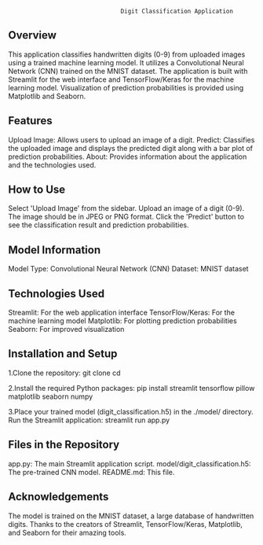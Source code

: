                                     Digit Classification Application
## Overview
This application classifies handwritten digits (0-9) from uploaded images using a trained machine learning model. It utilizes a Convolutional Neural Network (CNN) trained on the MNIST dataset. The application is built with Streamlit for the web interface and TensorFlow/Keras for the machine learning model. Visualization of prediction probabilities is provided using Matplotlib and Seaborn.

## Features
Upload Image: Allows users to upload an image of a digit.
Predict: Classifies the uploaded image and displays the predicted digit along with a bar plot of prediction probabilities.
About: Provides information about the application and the technologies used.

## How to Use
Select 'Upload Image' from the sidebar.
Upload an image of a digit (0-9). The image should be in JPEG or PNG format.
Click the 'Predict' button to see the classification result and prediction probabilities.

## Model Information
Model Type: Convolutional Neural Network (CNN)
Dataset: MNIST dataset

## Technologies Used
Streamlit: For the web application interface
TensorFlow/Keras: For the machine learning model
Matplotlib: For plotting prediction probabilities
Seaborn: For improved visualization

## Installation and Setup

1.Clone the repository: 
git clone <repository-url>
cd <repository-directory>

2.Install the required Python packages:
pip install streamlit tensorflow pillow matplotlib seaborn numpy

3.Place your trained model (digit_classification.h5) in the ./model/ directory.
Run the Streamlit application:
streamlit run app.py

## Files in the Repository
app.py: The main Streamlit application script.
model/digit_classification.h5: The pre-trained CNN model.
README.md: This file.

## Acknowledgements
The model is trained on the MNIST dataset, a large database of handwritten digits. Thanks to the creators of Streamlit, TensorFlow/Keras, Matplotlib, and Seaborn for their amazing tools.